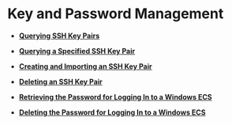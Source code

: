 # Key and Password Management<a name="EN-US_TOPIC_0020212675"></a>

-   **[Querying SSH Key Pairs](querying-ssh-key-pairs.md)**  

-   **[Querying a Specified SSH Key Pair](querying-a-specified-ssh-key-pair.md)**  

-   **[Creating and Importing an SSH Key Pair](creating-and-importing-an-ssh-key-pair.md)**  

-   **[Deleting an SSH Key Pair](deleting-an-ssh-key-pair.md)**  

-   **[Retrieving the Password for Logging In to a Windows ECS](retrieving-the-password-for-logging-in-to-a-windows-ecs.md)**  

-   **[Deleting the Password for Logging In to a Windows ECS](deleting-the-password-for-logging-in-to-a-windows-ecs.md)**  


